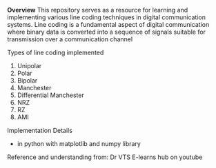 **Overview**
This repository serves as a resource for learning and implementing various line coding techniques in digital communication systems. Line coding is a fundamental aspect of digital communication where binary data is converted into a sequence of signals suitable for transmission over a communication channel

Types of line coding implemented
1. Unipolar
2. Polar
3. Bipolar
4. Manchester
5. Differential Manchester
6. NRZ
7. RZ
8. AMI

Implementation Details
- in python with matplotlib and numpy library

Reference and understanding from: Dr VTS E-learns hub on youtube


